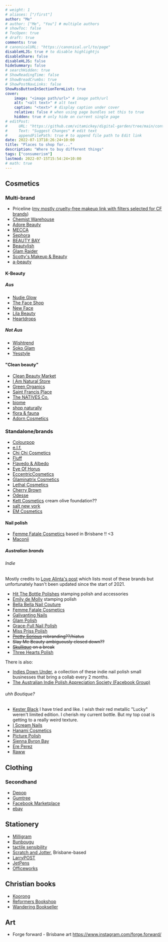 ```yaml
---
# weight: 1
# aliases: ["/first"]
author: "Me"
# author: ["Me", "You"] # multiple authors
# showToc: false
# TocOpen: true
# draft: true
comments: true
# canonicalURL: "https://canonical.url/to/page"
disableHLJS: true # to disable highlightjs
disableShare: false
disableHLJS: false
hideSummary: false
# searchHidden: true
# ShowReadingTime: false
# ShowBreadCrumbs: true
# ShowPostNavLinks: false
ShowRssButtonInSectionTermList: true
cover:
    image: "<image path/url>" # image path/url
    alt: "<alt text>" # alt text
    caption: "<text>" # display caption under cover
    relative: false # when using page bundles set this to true
    hidden: true # only hide on current single page
# editPost:
#     URL: "https://github.com/vitamickey/digital-garden/tree/main/content"
#     Text: "Suggest Changes" # edit text
#     appendFilePath: true # to append file path to Edit link
date: 2022-07-13T18:26:24+10:00
title: "Places to shop for..."
description: "Where to buy different things"
tags: ["consumerism"]
lastmod: 2022-07-15T15:54:24+10:00
# math: true
---
```


## Cosmetics

### Multi-brand

- Priceline ([my mostly cruelty-free makeup link with filters selected for CF brands](https://www.priceline.com.au/cosmetics?brand_name=3118%2C3105%2C10168%2C12875%2C3116%2C10445%2C10721%2C9587%2C11768%2C3096%2C3113%2C3114%2C7706%2C3122%2C10029%2C9585%2C3107%2C12776%2C11008%2C3140%2C8511&dir=asc&order=is_featured))
- [Chemist Warehouse](https://www.chemistwarehouse.com.au/)
- [Adore Beauty](https://www.adorebeauty.com.au/)
- [MECCA](https://www.mecca.com.au/)
- [Sephora](https://www.sephora.com.au/)
- [BEAUTY BAY](https://www.beautybay.com/)
- [Beautylish](https://www.beautylish.com/)
- [Glam Raider](https://www.glamraider.com/)
- [Scotty's Makeup & Beauty](https://scottysmakeup.com.au/)
- [a-beauty](https://abeauty.co/)

#### K-Beauty

##### Aus

- [Nudie Glow](https://nudieglow.com/)
- [The Face Shop](https://www.thefaceshopqld.com.au/)
- [New Face](https://www.nfbeauty.com.au/pages/korean-beauty-australia)
- [Lila Beauty](https://lilabeauty.com.au/)
- [Heartdrops](https://heartdrops.com.au/)

##### Not Aus

- [Wishtrend](https://wishtrend.com/)
- [Soko Glam](https://sokoglam.com/)
- [Yesstyle](https://www.yesstyle.com/en/home.html)

#### "Clean beauty"

- [Clean Beauty Market](https://cleanbeautymarket.com.au/)
- [I Am Natural Store](https://www.iamnaturalstore.com.au/)
- [Green Organics](https://www.greenorganics.com.au/)
- [Saint Francis Place](https://saintfrancisplace.com.au/)
- [The NATIVES Co.](https://thenativesco.com.au/)
- [biome](https://www.biome.com.au/)
- [shop naturally](https://www.shopnaturally.com.au/)
- [flora & fauna](https://www.floraandfauna.com.au/)
- [Adorn Cosmetics](https://www.adorncosmetics.com.au/ultimate-complexion-box)

### Standalone/brands

- [Colourpop](https://colourpop.com/)
- [e.l.f.](https://www.elfcosmetics.com.au/)
- [Chi Chi Cosmetics](https://chichicosmetics.com/)
- [Fluff](https://www.itsallfluff.com/)
- [Flavedo & Albedo](https://flavedoandalbedo.com/)
- [Eye Of Horus](https://www.eyeofhoruscosmetics.com/)
- [EccentricCosmetics](https://www.etsy.com/au/shop/EccentricCosmetics?ref=simple-shop-header-name&listing_id=496281517)
- [Glaminatrix Cosmetics](https://glaminatrixcosmetics.com.au/)
- [Lethal Cosmetics](https://www.lethalcosmetics.com/)
- [Cherry Brown](https://cherrybrown.com.au/)
- [Odesse](https://odesse.com.au/)
- [Kett Cosmetics](https://www.kettcosmetics.com.au/) cream olive foundation??
- [salt new york](https://saltnewyork.com/)
- [EM Cosmetics](https://www.emcosmetics.com/)

#### Nail polish

- [Femme Fatale Cosmetics](https://femmefatalecosmetics.com.au/) based in Brisbane !! <3
- [Maconii](https://www.maconii.com/)

##### Australian brands

###### Indie

Mostly credits to [Love Alinta's post](https://lovealinta.com/2019/09/guide-to-australian-indie-nail-polish/) which lists most of these brands but unfortunately hasn't been updated since the start of 2021.

- [Hit The Bottle Polishes](https://hitthebottlepolishes.com.au/) stamping polish and accessories
- [Emily de Molly](https://www.emilydemolly.com.au/) stamping polish
- [Bella Bella Nail Couture](https://bellabellenailcouture.bigcartel.com/)
- [Femme Fatale Cosmetics](https://femmefatalecosmetics.com.au/)
- [Galivanting Nails](https://gallivantingnails.com.au/)
- [Glam Polish](https://www.glampolish.com.au/)
- [Grace-Full Nail Polish](https://grace-full-nail-polish-australia.myshopify.com/)
- [Miss Priss Polish](https://www.missprisspolish.com/)
- ~~[Pretty Serious](https://www.facebook.com/prettyserious/) rebranding??/hiatus~~
- ~~Slay Me Beauty ambiguously closed down??~~
- ~~[Skullique](https://www.etsy.com/au/shop/Skullique) on a break~~
- [Three Hearts Polish](https://threeheartspolish.bigcartel.com/)

There is also:

- [Indies Down Under](https://indiesdownunder.com.au/), a collection of these indie nail polish small businesses that bring a collab every 2 months.
- [The Australian Indie Polish Appreciation Society (Facebook Group)](https://www.facebook.com/groups/AIPAS)

###### uhh Boutique?

- [Kester Black](https://www.kesterblack.com/) I have tried and like. I wish their red metallic "Lucky" weren't limited edition. I cherish my current bottle. But my top coat is getting to a really weird texture.
- [I Scream Nails](https://iscreamnails.com.au/)
- [Hanami Cosmetics](https://hanami.com.au/)
- [Picture Polish](https://picturepolish.com.au/)
- [Sienna Byron Bay](https://sienna.co/)
- [Ere Perez](https://ereperez.com/)
- [Raww](https://www.rawwcosmetics.com/)

## Clothing

### Secondhand

- [Depop](https://www.depop.com/)
- [Gumtree](https://www.gumtree.com.au/)
- [Facebook Marketplace](https://www.facebook.com/marketplace)
- [ebay](https://www.ebay.com.au/)

## Stationery

- [Milligram](https://milligram.com/)
- [Bunbougu](https://www.bunbougu.com.au/)
- [tactile sensibility](https://tactile-sensibility.com/)
- [Scratch and Jotter](https://scratchandjotter.com.au/), Brisbane-based
- [LarryPOST](https://www.larrypost.com.au/)
- [JetPens](https://www.jetpens.com/)
- [Officeworks](https://www.officeworks.com.au/)

## Christian books

- [Koorong](https://www.koorong.com/)
- [Reformers Bookshop](https://reformers.com.au/)
- [Wandering Bookseller](https://wanderingbookseller.com.au)

## Art

- Forge forward - Brisbane art <https://www.instagram.com/forge.forward/>
